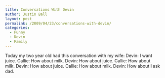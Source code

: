 ```yaml
---
title: Conversations With Devin
author: Justin Ball
layout: post
permalink: /2009/04/23/conversations-with-devin/
categories:
  - Funny
  - Devin
  - Family
---
```

Today my two year old had this conversation with my wife:
Devin: I want juice.
Callie: How about milk.
Devin: How about juice.
Callie: How about milk.
Devin: How about juice.
Callie: How about milk.
Devin: How about I ask dad.
